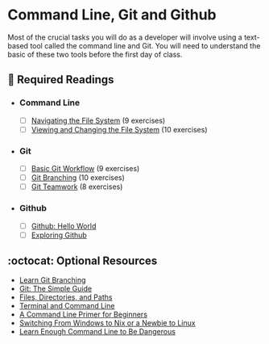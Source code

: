 # Command Line, Git and Github 

Most of the crucial tasks you will do as a developer will involve using a text-based tool called the command line and Git. You will need to understand the basic of these two tools before the first day of class.

## :closed_book:  **Required Readings**

* ### Command Line

  - [ ] [Navigating the File System](https://www.codecademy.com/courses/learn-the-command-line/lessons/navigation) (9 exercises)
  - [ ] [Viewing and Changing the File System](https://www.codecademy.com/courses/learn-the-command-line/lessons/command-line-manipulation) (10 exercises)

* ### Git

  - [ ] [Basic Git Workflow](https://www.codecademy.com/courses/learn-git/lessons/git-workflow) (9 exercises)
  - [ ] [Git Branching](https://www.codecademy.com/courses/learn-git/lessons/git-branching) (10 exercises)
  - [ ] [Git Teamwork](https://www.codecademy.com/courses/learn-git/lessons/git-teamwork) (8 exercises)

* ### Github

  - [ ] [Github: Hello World](https://guides.github.com/activities/hello-world)
  - [ ] [Exploring Github](http://mod0.turing.io/session4/#github)

## :octocat:  **Optional Resources**

* [Learn Git Branching](https://learngitbranching.js.org)
* [Git: The Simple Guide](http://rogerdudler.github.io/git-guide/)
* [Files, Directories, and Paths](http://mod0.turing.io/session3/#filesdirectories)
* [Terminal and Command Line](http://mod0.turing.io/session3/#terminalcommandline)
* [A Command Line Primer for Beginners](https://lifehacker.com/a-command-line-primer-for-beginners-5633909)
* [Switching From Windows to Nix or a Newbie to Linux](https://www.tecmint.com/useful-linux-commands-for-newbies/)
* [Learn Enough Command Line to Be Dangerous](https://www.learnenough.com/command-line-tutorial/basics)